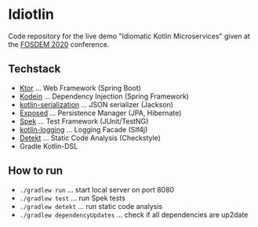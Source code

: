 # Idiotlin

Code repository for the live demo "Idiomatic Kotlin Microservices" given at the [FOSDEM 2020](https://fosdem.org/2020/schedule/event/kotlin_idiomatic_microservices/) conference.

## Techstack

* [Ktor](https://ktor.io/) ... Web Framework (Spring Boot)
* [Kodein](https://kodein.org/) ... Dependency Injection (Spring Framework)
* [kotlin-serialization](https://github.com/Kotlin/kotlinx.serialization) ... JSON serializer (Jackson)
* [Exposed](https://github.com/JetBrains/Exposed) ... Persistence Manager (JPA, Hibernate)
* [Spek](https://www.spekframework.org/) ... Test Framework (JUnit/TestNG)
* [kotlin-logging](https://github.com/MicroUtils/kotlin-logging) ... Logging Facade (Slf4j)
* [Detekt](https://github.com/arturbosch/detekt) ... Static Code Analysis (Checkstyle)
* Gradle Kotlin-DSL

## How to run

* `./gradlew run` ... start local server on port 8080
* `./gradlew test` ... run Spek tests
* `./gradlew detekt` ... run static code analysis
* `./gradlew dependencyUpdates` ... check if all dependencies are up2date
